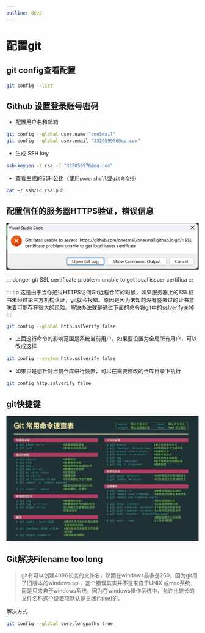 ```yaml
---
outline: deep
---
```

# 配置git

## git config查看配置

```sh
git config --list
```

## Github 设置登录账号密码

- 配置用户名和邮箱

```bash
git config --global user.name "oneSmail"
git config --global user.email "332059976@qq.com"
```

- 生成 SSH key

```bash
ssh-keygen -t rsa -C "332059976@qq.com"
```

- 查看生成的SSH公钥（使用`powershell`或`git命令行`）

```bash
cat ~/.ssh/id_rsa.pub
```

## 配置信任的服务器HTTPS验证，错误信息

![微信截图_20230429222415](https://raw.githubusercontent.com/onesmail/onesmail.github.io/master/src/assset/images/%E5%BE%AE%E4%BF%A1%E6%88%AA%E5%9B%BE_20230429222415.png)

::: danger
git SSL certificate problem: unable to get local issuer certifica
:::

::: tip
这是由于当你通过HTTPS访问Git远程仓库的时候，如果服务器上的SSL证书未经过第三方机构认证，git就会报错。原因是因为未知的没有签署过的证书意味着可能存在很大的风险。解决办法就是通过下面的命令将git中的sslverify关掉
:::

```bash
git config --global http.sslVerify false
```

- 上面这行命令的影响范围是系统当前用户，如果要设置为全局所有用户，可以改成这样

```sh
git config --system http.sslverify false
```

- 如果只是想针对当前仓库进行设置，可以在需要修改的仓库目录下执行

```sh
git config http.sslverify false
```

## git快捷键

![git速查表](https://raw.githubusercontent.com/onesmail/onesmail.github.io/master/src/assset/images/git%E9%80%9F%E6%9F%A5%E8%A1%A8.jpg)

## Git解决Filename too long

> git有可以创建4096长度的文件名，然而在windows最多是260，因为git用了旧版本的windows api，这个错误其实并不是来自于UNIX 或mac系统，而是只来自于windows系统，因为在windows操作系统中，允许比较长的文件名称这个设置项默认是关闭(false)的。

解决方式

```sh
git config --global core.longpaths true
```
